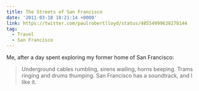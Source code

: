```yaml
---
title: The Streets of San Francisco
date: '2011-03-18 18:21:14 +0000'
link: https://twitter.com/paulrobertlloyd/status/48554999638278144
tag:
  - Travel
  - San Francisco
---
```

Me, after a day spent exploring my former home of San Francisco:

> Underground cables rumbling, sirens wailing, horns beeping. Trams ringing and drums thumping. San Francisco has a soundtrack, and I like it.
